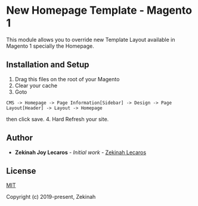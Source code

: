 # New Homepage Template - Magento 1

This module allows you to override new Template Layout available in Magento 1 specially the Homepage.

## Installation and Setup
1. Drag this files on the root of your Magento
2. Clear your cache
3. Goto
```
CMS -> Homepage -> Page Information[Sidebar] -> Design -> Page Layout[Header] -> Layout -> Homepage
```
then click save.
4. Hard Refresh your site.

## Author

* **Zekinah Joy Lecaros** - *Initial work* - [Zekinah Lecaros](https://github.com/zekinah)

## License

[MIT](http://opensource.org/licenses/MIT)

Copyright (c) 2019-present, Zekinah
